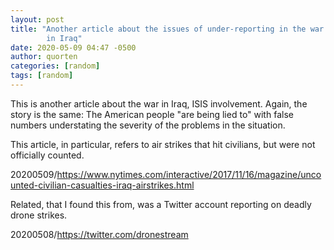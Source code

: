 ```yaml
---
layout: post
title: "Another article about the issues of under-reporting in the war
        in Iraq"
date: 2020-05-09 04:47 -0500
author: quorten
categories: [random]
tags: [random]
---
```


This is another article about the war in Iraq, ISIS involvement.
Again, the story is the same: The American people "are being lied to"
with false numbers understating the severity of the problems in the
situation.

This article, in particular, refers to air strikes that hit civilians,
but were not officially counted.

20200509/https://www.nytimes.com/interactive/2017/11/16/magazine/uncounted-civilian-casualties-iraq-airstrikes.html

Related, that I found this from, was a Twitter account reporting on
deadly drone strikes.

20200508/https://twitter.com/dronestream
